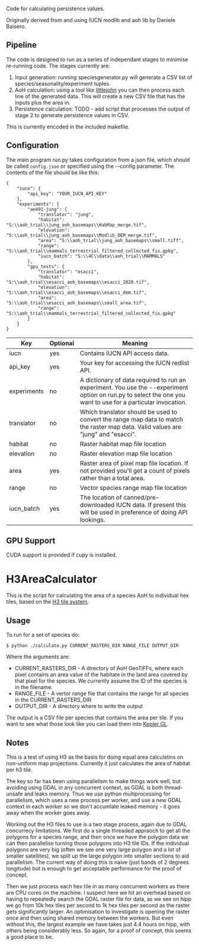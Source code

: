 
Code for calculating persistence values.

Originally derived from and using IUCN modlib and aoh lib by Daniele Baisero.

## Pipeline

The code is designed to run as a series of independant stages to minimise re-running code. The stages currently are:

1. Input generation: running speciesgenerator.py will generate a CSV list of species/seasonality/experiment tuples.
2. AoH calculation: using a tool like [littlejohn](https://github.com/carboncredits/littlejohn) you can then process each line of the generated data. This will create a new CSV file that has the inputs plus the area in.
3. Persistence calculation: TODO - add script that processes the output of stage 2 to generate persistence values in CSV.

This is currently encoded in the included makefile.

## Configuration

The main program run.py takes configuration from a json file, which should be called `config.json` or specified using the --config parameter. The contents of the file should be like this:

```
{
    "iucn": {
        "api_key": "YOUR_IUCN_API_KEY"
    },
    "experiments": {
        "ae491-jung": {
            "translator": "jung",
            "habitat": "S:\\aoh_trial\\jung_aoh_basemaps\\HabMap_merge.tif",
            "elevation": "S:\\aoh_trial\\jung_aoh_basemaps\\Modlib_DEM_merge.tif",
            "area": "S:\\aoh_trial\\jung_aoh_basemaps\\small.tiff",
            "range": "S:\\aoh_trial\\mammals_terrestrial_filtered_collected_fix.gpkg",
            "iucn_batch": "S:\\4C\\data\\aoh_trial\\MAMMALS"
        },
        "gpu_tests": {
            "translator": "esacci",
            "habitat": "S:\\aoh_trial\\esacci_aoh_basemaps\\esacci_2020.tif",
            "elevation": "S:\\aoh_trial\\esacci_aoh_basemaps\\esacci_dem.tif",
            "area": "S:\\aoh_trial\\esacci_aoh_basemaps\\small_area.tif",
            "range": "S:\\aoh_trial\\mammals_terrestrial_filtered_collected_fix.gpkg"
        }
    }
}
```

| Key | Optional | Meaning |
| --- | -------- | ------- |
| iucn | yes | Contains IUCN API access data. |
| api_key | yes | Your key for accessing the IUCN redlist API. |
| experiments | no | A dictionary of data required to run an experiment. You use the --experiment option on run.py to select the one you want to use for a particular invocation. |
| translator | no | Which translator should be used to convert the range map data to match the raster map data. Valid values are "jung" and "esacci". |
| habitat | no | Raster habitat map file location |
| elevation | no | Raster elevation map file location |
| area | yes | Raster area of pixel map file location. If not provided you'll get a count of pixels rather than a total area. |
| range | no | Vector species range map file location |
| iucn_batch | yes | The location of canned/pre-downloaded IUCN data. If present this will be used in preference of doing API lookings. |


## GPU Support

CUDA support is provided if cupy is installed.


# H3AreaCalculator

This is the script for calculating the area of a species AoH to individual hex tiles, based on the [H3 tile system](https://h3geo.org/).

## Usage

To run for a set of species do:

```
$ python ./calculate.py CURRENT_RASTERS_DIR RANGE_FILE OUTPUT_DIR
```

Where the arguments are:

* CURRENT_RASTERS_DIR - A directory of AoH GeoTIFFs, where each pixel contains an area value of the habitate in the land area covered by that pixel for the species. We currently assume the ID of the species is in the filename.
* RANGE_FILE - A vertor range file that contains the range for all species in the CURRENT_RASTERS_DIR
* OUTPUT_DIR - A directory where to write the output

The output is a CSV file per species that contains the area per tile. If you want to see what those look like you can load them into [Kepler GL](https://kepler.gl/).

## Notes

This is a test of using H3 as the basis for doing equal area calculatins on non-uniform map projections. Currently it just calculates the area of habitat per h3 tile.

The key so far has been using parallelism to make things work well, but avoiding using GDAL in any concurrent context, as GDAL is both thread-unsafe and leaks memory. Thus we use python multiprocessing for parallelism, which uses a new process per worker, and use a new GDAL context in each worker so we don't accumlate leaked memory - it goes away when the worker goes away.

Working out the H3 files to use is a two stage process, again due to GDAL concurrecy limitations. We first do a single threaded appraoch to get all the polygons for a species range, and then once we have the polygon data we can then parallelise turning those polygons into H3 tile IDs. If the individual polygons are very big (often we see one very large polygon and a lot of smaller satellites), we split up the large polygon into smaller sections to aid parallelism. The current way of doing this is naive (just bands of 2 degrees longitude) but is enough to get acceptable performance for the proof of concept.

Then we just process each hex tile in as many concurrent workers as there are CPU cores on the machine. I suspect here we hit an overhead based on having to repeatedly search the GDAL raster file for data, as we see on hipp we go from 10k hex tiles per second to 1k hex tiles per second as the raster gets significantly larger. An optimisation to investigate is opening the raster once and then using shared memory between the workers. But even without this, the largest example we have takes just 4.4 hours on hipp, with others being considerably less. So again, for a proof of concept, this seems a good place to be.

